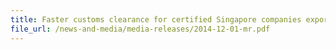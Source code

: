 ```yaml
---
title: Faster customs clearance for certified Singapore companies exporting goods to the United States
file_url: /news-and-media/media-releases/2014-12-01-mr.pdf
---
```

